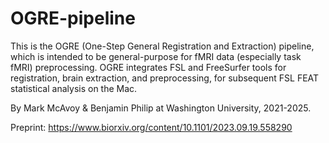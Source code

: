 # OGRE-pipeline

This is the OGRE (One-Step General Registration and Extraction) pipeline, which is intended to be general-purpose for fMRI data (especially task fMRI) preprocessing. OGRE integrates FSL and FreeSurfer tools for registration, brain extraction, and preprocessing, for subsequent FSL FEAT statistical analysis on the Mac.

By Mark McAvoy & Benjamin Philip at Washington University, 2021-2025.

Preprint: https://www.biorxiv.org/content/10.1101/2023.09.19.558290
